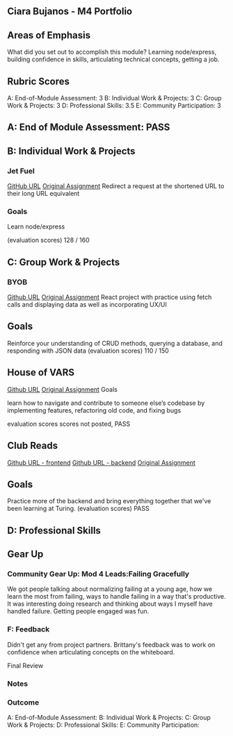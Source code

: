 ## Ciara Bujanos - M4 Portfolio

## Areas of Emphasis

What did you set out to accomplish this module? 
Learning node/express, building confidence in skills, articulating technical concepts, getting a job. 

## Rubric Scores

A: End-of-Module Assessment: 3
B: Individual Work & Projects: 3
C: Group Work & Projects: 3
D: Professional Skills: 3.5
E: Community Participation: 3

## A: End of Module Assessment: PASS

## B: Individual Work & Projects

### Jet Fuel

[GitHub URL](https://github.com/buji405/jet-fuel)
[Original Assignment](http://frontend.turing.io/projects/jet-fuel.html)
Redirect a request at the shortened URL to their long URL equivalent

### Goals
Learn node/express

(evaluation scores)
  128 / 160

## C: Group Work & Projects

### BYOB

[Github URL](https://github.com/buji405/byob)
[Original Assignment](http://frontend.turing.io/projects/build-your-own-backend.html)
React project with practice using fetch calls and displaying data as well as incorporating UX/UI

## Goals
 Reinforce your understanding of CRUD methods, querying a database, and responding with JSON data
(evaluation scores)
110 / 150

## House of VARS

[Github URL](https://github.com/buji405/WikiEduDashboard)
[Original Assignment](http://frontend.turing.io/projects/house-of-vars.html)
Goals

learn how to navigate and contribute to someone else’s codebase by implementing features, refactoring old code, and fixing bugs

evaluation scores
scores not posted, PASS

## Club Reads

[Github URL - frontend](https://github.com/lindsaywparker/club-reads-frontend)
[Github URL - backend](https://github.com/buji405/club-reads-backend)
[Original Assignment](http://frontend.turing.io/projects/capstone.html)

## Goals
Practice more of the backend and bring everything together that we've been learning at Turing.
(evaluation scores)
PASS

## D: Professional Skills

## Gear Up

### Community Gear Up: Mod 4 Leads:Failing Gracefully

We got people talking about normalizing failing at a young age, how we learn the most from failing, ways to handle failing in a way that's productive. 
It was interesting doing research and thinking about ways I myself have handled failure. Getting people engaged was fun. 

### F: Feedback

Didn't get any from project partners. Brittany's feedback was to work on confidence when articulating concepts on the whiteboard. 

Final Review

### Notes


### Outcome

A: End-of-Module Assessment: 
B: Individual Work & Projects: 
C: Group Work & Projects: 
D: Professional Skills: 
E: Community Participation: 
